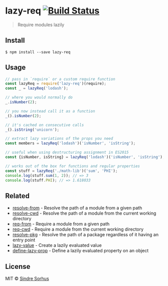 # lazy-req [![Build Status](https://travis-ci.org/sindresorhus/lazy-req.svg?branch=master)](https://travis-ci.org/sindresorhus/lazy-req)

> Require modules lazily


## Install

```
$ npm install --save lazy-req
```


## Usage

```js
// pass in `require` or a custom require function
const lazyReq = require('lazy-req')(require);
const _ = lazyReq('lodash');

// where you would normally do
_.isNumber(2);

// you now instead call it as a function
_().isNumber(2);

// it's cached on consecutive calls
_().isString('unicorn');

// extract lazy variations of the props you need
const members = lazyReq('lodash')('isNumber', 'isString');

// useful when using destructuring assignment in ES2015
const {isNumber, isString} = lazyReq('lodash')('isNumber', 'isString');

// works out of the box for functions and regular properties
const stuff = lazyReq('./math-lib')('sum', 'PHI');
console.log(stuff.sum(1, 2)); // => 3
console.log(stuff.PHI); // => 1.618033
```


## Related

- [resolve-from](https://github.com/sindresorhus/resolve-from) - Resolve the path of a module from a given path
- [resolve-cwd](https://github.com/sindresorhus/resolve-cwd) - Resolve the path of a module from the current working directory
- [req-from](https://github.com/sindresorhus/req-from) - Require a module from a given path
- [req-cwd](https://github.com/sindresorhus/req-cwd) - Require a module from the current working directory
- [resolve-pkg](https://github.com/sindresorhus/resolve-pkg) - Resolve the path of a package regardless of it having an entry point
- [lazy-value](https://github.com/sindresorhus/lazy-value) - Create a lazily evaluated value
- [define-lazy-prop](https://github.com/sindresorhus/define-lazy-prop) - Define a lazily evaluated property on an object


## License

MIT © [Sindre Sorhus](http://sindresorhus.com)
